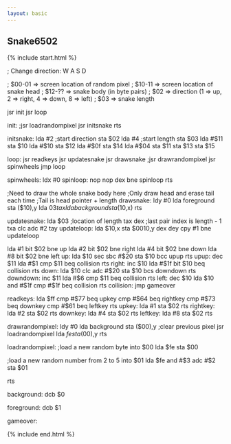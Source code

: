 ```yaml
---
layout: basic
---
```


<h2>Snake6502</h2>
{% include start.html %}

; Change direction: W A S D

; $00-01 => screen location of random pixel
; $10-11 => screen location of snake head
; $12-?? => snake body (in byte pairs)
; $02    => direction (1 => up, 2 => right, 4 => down, 8 => left)
; $03    => snake length

  jsr init
  jsr loop

init:
  ;jsr loadrandompixel
  jsr initsnake
  rts

initsnake:
  lda #2  ;start direction
  sta $02
  lda #4  ;start length
  sta $03
  lda #$11
  sta $10
  lda #$10
  sta $12
  lda #$0f
  sta $14
  lda #$04
  sta $11
  sta $13
  sta $15

loop:
  jsr readkeys
  jsr updatesnake
  jsr drawsnake
  ;jsr drawrandompixel
  jsr spinwheels
  jmp loop

spinwheels:
  ldx #0
spinloop:
  nop
  nop
  dex
  bne spinloop
  rts

;Need to draw the whole snake body here
;Only draw head and erase tail each time
;Tail is head pointer + length
drawsnake:
  ldy #0
  lda foreground
  sta ($10),y
  lda $03
  tax
  lda background
  sta ($10,x)
  rts

updatesnake:
  lda $03 ;location of length
  tax
  dex ;last pair index is length - 1
  txa
  clc
  adc #2
  tay
updateloop:
  lda $10,x
  sta $0010,y
  dex
  dey
  cpy #1
  bne updateloop

  lda #1
  bit $02
  bne up
  lda #2
  bit $02
  bne right
  lda #4
  bit $02
  bne down
  lda #8
  bit $02
  bne left
up:
  lda $10
  sec
  sbc #$20
  sta $10
  bcc upup
  rts
upup:
  dec $11
  lda #$1
  cmp $11
  beq collision
  rts
right:
  inc $10
  lda #$1f
  bit $10
  beq collision
  rts
down:
  lda $10
  clc
  adc #$20
  sta $10
  bcs downdown
  rts
downdown:
  inc $11
  lda #$6
  cmp $11
  beq collision
  rts
left:
  dec $10
  lda $10
  and #$1f
  cmp #$1f
  beq collision
  rts
collision:
  jmp gameover

readkeys:
  lda $ff
  cmp #$77
  beq upkey
  cmp #$64
  beq rightkey
  cmp #$73
  beq downkey
  cmp #$61
  beq leftkey
  rts
upkey:
  lda #1
  sta $02
  rts
rightkey:
  lda #2
  sta $02
  rts
downkey:
  lda #4
  sta $02
  rts
leftkey:
  lda #8
  sta $02
  rts

drawrandompixel:
  ldy #0
  lda background
  sta ($00),y ;clear previous pixel
  jsr loadrandompixel
  lda $fe
  sta ($00),y
  rts

loadrandompixel:
  ;load a new random byte into $00
  lda $fe
  sta $00

  ;load a new random number from 2 to 5 into $01
  lda $fe
  and #$3
  adc #$2
  sta $01

  rts

background:
  dcb $0

foreground:
  dcb $1

gameover:

{% include end.html %}
